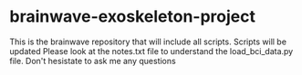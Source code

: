 # brainwave-exoskeleton-project


This is the brainwave repository that will include all scripts. 
Scripts will be updated 
Please look at the notes.txt file to understand the load_bci_data.py file.
Don't hesistate to ask me any questions 
